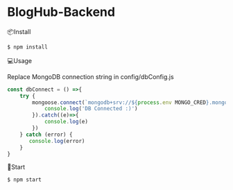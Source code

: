 # BlogHub-Backend

📦Install

```sh
$ npm install
```
        
💻Usage

Replace MongoDB connection string in config/dbConfig.js
```js
const dbConnect = () =>{
    try {
        mongoose.connect(`mongodb+srv://${process.env MONGO_CRED}.mongodb.net/BLOG-API`).then(()=>{
            console.log('DB Connected :)')
        }).catch((e)=>{
            console.log(e)
        })
    } catch (error) {
       console.log(error) 
    }
}
```

🚀Start 
```sh
$ npm start
```

